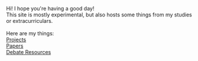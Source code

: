 Hi! I hope you're having a good day! <br />
This site is mostly experimental, but also hosts some things from my studies or extracurriculars. <br />
<br />
Here are my things: <br />
[Projects](projects/README.md) <br />
[Papers](papers/README.md) <br />
[Debate Resources](debate/README.md) <br />
